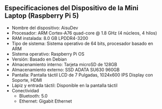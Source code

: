 ## Especificaciones del Dispositivo de la Mini Laptop (Raspberry Pi 5)
* Nombre del dispositivo: AisuDev
* Procesador: ARM Cortex-A76 quad-core @ 1.8 GHz (4 núcleos, 4 hilos)
* RAM instalada: 8.0 GB LPDDR4-3200
* Tipo de sistema: Sistema operativo de 64 bits, procesador basado en ARM
* Sistema operativo: Raspberry Pi OS
* Versión: Basado en Debian
* Almacenamiento interno: Tarjeta microSD de 128GB
* Almacenamiento externo: SSD ADATA SU630 960GB
* Pantalla: Pantalla táctil LCD de 7 Pulgadas, 1024x600 IPS Display con Soporte, HDMI
* Lápiz y entrada táctil: Disponible en la pantalla táctil
* Conectividad
  * Bluetooth: 5.0
  * Ethernet: Gigabit Ethernet
